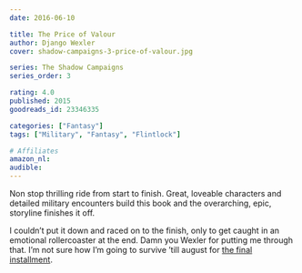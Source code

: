 ```yaml
---
date: 2016-06-10

title: The Price of Valour
author: Django Wexler
cover: shadow-campaigns-3-price-of-valour.jpg

series: The Shadow Campaigns
series_order: 3

rating: 4.0
published: 2015
goodreads_id: 23346335

categories: ["Fantasy"]
tags: ["Military", "Fantasy", "Flintlock"]

# Affiliates
amazon_nl: 
audible: 
---
```


Non stop thrilling ride from start to finish. Great, loveable characters and detailed military encounters build this book and the overarching, epic, storyline finishes it off.

<!--more-->

I couldn’t put it down and raced on to the finish, only to get caught in an emotional rollercoaster at the end. Damn you Wexler for putting me through that. I’m not sure how I’m going to survive ’till august for [the final installment](2016-11-03-Django-Wexler---The-Guns-of-Empire.md).
